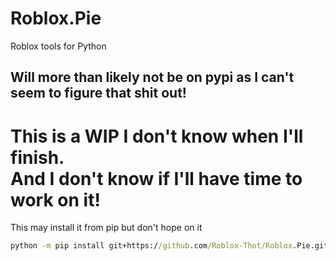 # Roblox.Pie
Roblox tools for Python
## Will more than likely not be on pypi as I can't seem to figure that shit out!
# This is a WIP I don't know when I'll finish.<br>And I don't know if I'll have time to work on it!

This may install it from pip but don't hope on it
```cmd
python -m pip install git+https://github.com/Roblox-Thot/Roblox.Pie.git```
